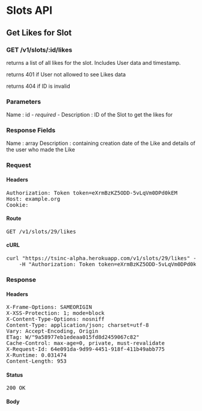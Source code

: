 # Slots API

## Get Likes for Slot

### GET /v1/slots/:id/likes

returns a list of all likes for the slot. Includes User data and timestamp.

returns 401 if User not allowed to see Likes data

returns 404 if ID is invalid

### Parameters

Name : id *- required -*
Description : ID of the Slot to get the likes for


### Response Fields

Name : array
Description : containing creation date of the Like and details of the user who made the Like

### Request

#### Headers

<pre>Authorization: Token token=eXrmBzKZ5ODD-5vLqVm0DPd0kEM
Host: example.org
Cookie: </pre>

#### Route

<pre>GET /v1/slots/29/likes</pre>

#### cURL

<pre class="request">curl &quot;https://tsinc-alpha.herokuapp.com/v1/slots/29/likes&quot; -X GET \
	-H &quot;Authorization: Token token=eXrmBzKZ5ODD-5vLqVm0DPd0kEM&quot;</pre>

### Response

#### Headers

<pre>X-Frame-Options: SAMEORIGIN
X-XSS-Protection: 1; mode=block
X-Content-Type-Options: nosniff
Content-Type: application/json; charset=utf-8
Vary: Accept-Encoding, Origin
ETag: W/&quot;9a58977eb1edeaa015fd8d2459067c82&quot;
Cache-Control: max-age=0, private, must-revalidate
X-Request-Id: 64e091da-9d99-4451-918f-411b49abb775
X-Runtime: 0.031474
Content-Length: 953</pre>

#### Status

<pre>200 OK</pre>

#### Body

```javascript

```
